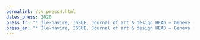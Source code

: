 ```yaml
---
permalink: /cv_press4.html
dates_press: 2020
press_fr: "* Île-navire, ISSUE, Journal of art & design HEAD – Genève ( site internet )"
press_en: "* Île-navire, ISSUE, Journal of art & design HEAD – Geneva ( website )"
---
```

